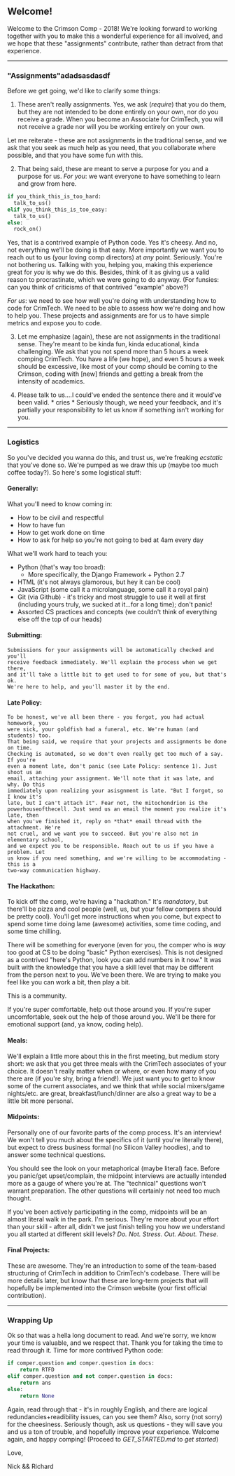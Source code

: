 ## Welcome!

Welcome to the Crimson Comp - 2018! We're looking forward to working together with you
to make this a wonderful experience for all involved, and we hope that 
these "assignments" contribute, rather than detract from that experience. 

-----

### "Assignments"adadsasdasdf

Before we get going, we'd like to clarify some things:
  1. These aren't really assignments. Yes, we ask (*require*) that you do them, but
  they are not intended to be done entirely on your own, nor do you receive a grade.
  When you become an Associate for CrimTech, you will not receive a grade nor will
  you be working entirely on your own. 
  
  Let me reiterate - these are not assignments in the traditional sense, and we ask 
  that you seek as much help as you need, that you collaborate where possible, and that you have some fun with this. 

  2. That being said, these are meant to serve a purpose for you and a purpose for us. 
  *For you*: we want everyone to have something to learn and grow from here.

  ```python
  if you_think_this_is_too_hard:
    talk_to_us()
  elif you_think_this_is_too_easy:
    talk_to_us()
  else:
    rock_on()
  ```

  Yes, that is a contrived example of Python code. Yes it's cheesy. And no, not 
  everything we'll be doing is that easy. More importantly we want you to reach out
  to us (your loving comp directors) at _any_ point. Seriously. You're not bothering us.
  Talking with you, helping you, making this experience great for _you_ is why we do 
  this. Besides, think of it as giving us a valid reason to procrastinate, which we were
  going to do anyway. (For funsies: can you think of criticisms of that contrived 
  "example" above?)

  *For us*: we need to see how well you're doing with understanding how to code for 
  CrimTech. We need to be able to assess how we're doing and how to help you. These 
  projects and assignments are for us to have simple metrics and expose you to code. 

  3. Let me emphasize (again), these are not assignments in the traditional sense. They're meant
  to be kinda fun, kinda educational, kinda challenging. We ask that you not spend more 
  than 5 hours a week comping CrimTech. You have a life (we hope), and even 5 hours a
  week should be excessive, like most of your comp should be coming to the Crimson, 
  coding with [new] friends and getting a break from the intensity of academics. 

  4. Please talk to us....I could've ended the sentence there and it would've been 
  valid. \* cries \* Seriously though, we need your feedback, and it's partially 
  your responsibility to let us know if something isn't working for you.


-----

### Logistics

So you've decided you wanna do this, and trust us, we're freaking *ecstatic* that 
you've done so. We're pumped as we draw this up (maybe too much coffee today?). So 
here's some logistical stuff:

#### Generally:
What you'll need to know coming in:
- How to be civil and respectful
- How to have fun
- How to get work done on time
- How to ask for help so you're not going to bed at 4am every day

What we'll work hard to teach you:
- Python (that's way too broad):
    - More specifically, the Django Framework + Python 2.7
- HTML (it's not always glamorous, but hey it can be cool)
- JavaScript (some call it a microlanguage, some call it a royal pain)
- Git (via Github) - it's tricky and most struggle to use it well at first
  (including yours truly, we sucked at it...for a long time); don't panic!
- Assorted CS practices and concepts (we couldn't think of everything else off
  the top of our heads)

#### Submitting:

    Submissions for your assignments will be automatically checked and you'll
    receive feedback immediately. We'll explain the process when we get there,
    and it'll take a little bit to get used to for some of you, but that's ok.
    We're here to help, and you'll master it by the end. 

#### Late Policy: 

    To be honest, we've all been there - you forgot, you had actual homework, you 
    were sick, your goldfish had a funeral, etc. We're human (and students) too. 
    That being said, we require that your projects and assignments be done on time. 
    Checking is automated, so we don't even really get too much of a say. If you're
    even a moment late, don't panic (see Late Policy: sentence 1). Just shoot us an
    email, attaching your assignment. We'll note that it was late, and why. Do this
    immediately upon realizing your asisgnment is late. "But I forgot, so I know it's 
    late, but I can't attach it". Fear not, the mitochondrion is the 
    powerhouseofthecell. Just send us an email the moment you realize it's late, then
    when you've finished it, reply on *that* email thread with the attachment. We're
    not cruel, and we want you to succeed. But you're also not in elementary school,
    and we expect you to be responsible. Reach out to us if you have a problem. Let
    us know if you need something, and we're willing to be accommodating - this is a
    two-way communication highway. 

#### The Hackathon:

  To kick off the comp, we're having a "hackathon." It's *mandatory*, but there'll be 
  pizza and cool people (well, us, but your fellow compers should be pretty cool). 
  You'll get more instructions when you come, but expect to spend some time doing
  lame (awesome) activities, some time coding, and some time chilling. 

  There will be something for everyone (even for you, the comper who is *way* too
  good at CS to be doing "basic" Python exercises). This is not designed as a
  contrived "here's Python, look you can add numbers in it now." It was built
  with the knowledge that you have a skill level that may be different from the person
  next to you. We've been there. We are trying to make you feel like you can work a
  bit, then play a bit. 

  This is a community. 

  If you're super comfortable, help out those around you. If you're super
  uncomfortable, seek out the help of those around you. We'll be there 
  for emotional support (and, ya know, coding help).

#### Meals:
  We'll explain a little more about this in the first meeting, but medium story short: we ask that you get three meals with the CrimTech associates of your choice. It doesn't really matter when or where, or even how many of you there are (if you're shy, bring a friend!). We just want you to get to know some of the current associates, and we think that while social mixers/game nights/etc. are great, breakfast/lunch/dinner are also a great way to be a little bit more personal. 


#### Midpoints:

  Personally one of our favorite parts of the comp process. It's an interview!
  We won't tell you much about the specifics of it (until you're literally there),
  but expect to dress business formal (no Silicon Valley hoodies), and to answer some
  technical questions. 

  You should see the look on your metaphorical (maybe literal) face. Before you
  panic/get upset/complain, the midpoint interviews are actually intended more as a
  gauge of where you're at. The "technical" questions won't warrant preparation. The 
  other questions will certainly not need too much thought. 

  If you've been actively participating in the comp, midpoints will be an almost 
  literal walk in the park. I'm serious. They're more about your effort than your
  skill - after all, didn't we just finish telling you how we understand you all
  started at different skill levels? *Do. Not. Stress. Out. About. These.*

#### Final Projects:

  These are awesome. They're an introduction
  to some of the team-based structuring of CrimTech in addition to CrimTech's 
  codebase. There will be more details later, but know that these are long-term
  projects that will hopefully be implemented into the Crimson website (your first
  official contribution). 

-----

### Wrapping Up

Ok so that was a hella long document to read. And we're sorry, we know your time is
valuable, and we respect that. Thank you for taking the time to read through it. Time
for more contrived Python code:

```python
if comper.question and comper.question in docs:
    return RTFD
elif comper.question and not comper.question in docs:
    return ans
else:
    return None
```

Again, read through that - it's in roughly English, and there are logical redundancies+readibility issues, 
can you see them? Also, sorry (not sorry) for the cheesiness. Seriously though, ask us 
questions - they will save you and us a ton of trouble, and hopefully improve your 
experience. Welcome again, and happy comping! (Proceed to _GET_STARTED.md_ to _get started_)

Love,

Nick \&\& Richard
